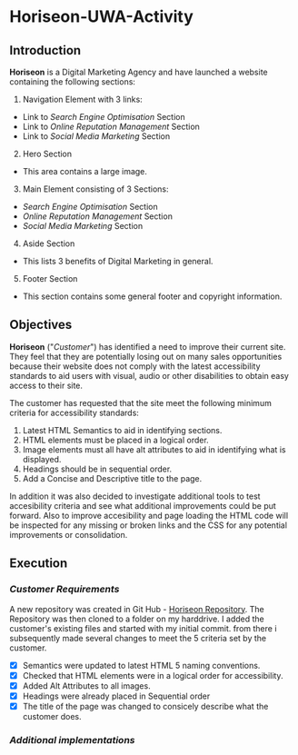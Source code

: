 # Horiseon-UWA-Activity

## Introduction
**Horiseon** is a Digital Marketing Agency and have launched a website containing the following sections:
1. Navigation Element with 3 links:
  * Link to _Search Engine Optimisation_ Section
  * Link to _Online Reputation Management_ Section
  * Link to _Social Media Marketing_ Section
2. Hero Section
  * This area contains a large image.
3. Main Element consisting of 3 Sections:
  * _Search Engine Optimisation_ Section
  * _Online Reputation Management_ Section
  * _Social Media Marketing_ Section
4. Aside Section
  * This lists 3 benefits of Digital Marketing in general.
5. Footer Section
  * This section contains some general footer and copyright information.

  ## Objectives
  **Horiseon** ("_Customer_") has identified a need to improve their current site. They feel that they are potentially losing out on many sales opportunities because their website does not comply with the latest accessibility standards to aid users with visual, audio or other disabilities to obtain easy access to their site.

  The customer has requested that the site meet the following minimum criteria for accessibility standards:
  1. Latest HTML Semantics to aid in identifying sections. 
  2. HTML elements must be placed in a logical order.
  3. Image elements must all have alt attributes to aid in identifying what is displayed.
  4. Headings should be in sequential order.
  5. Add a Concise and Descriptive title to the page.

  In addition it was also decided to investigate additional tools to test accesibility criteria and see what additional improvements could be put forward. Also to improve accesibility and page loading the HTML code will be inspected for any missing or broken links and the CSS for any potential improvements or consolidation.

  ## Execution

  ### _Customer Requirements_
  A new repository was created in Git Hub - [Horiseon Repository](https://github.com/AdrianMEvans/Horiseon-UWA-Activity.git). The Repository was then cloned to a folder on my harddrive. I added the customer's existing files and started with my initial commit. from there i subsequently made several changes to meet the 5 criteria set by the customer.
  - [x] Semantics were updated to latest HTML 5 naming conventions.
  - [x] Checked that HTML elements were in a logical order for accessibility.
  - [x] Added Alt Attributes to all images.
  - [x] Headings were already placed in Sequential order
  - [x] The title of the page was changed to consicely describe what the customer does.

 ### _Additional implementations_
 




